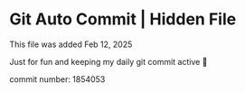 # Git Auto Commit | Hidden File

This file was added Feb 12, 2025

Just for fun and keeping my daily git commit active 🤪

commit number: 1854053
